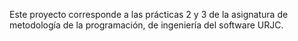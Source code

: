 Este proyecto corresponde a las prácticas 2 y 3 de la asignatura de metodología de la programación, de ingeniería del software URJC.
